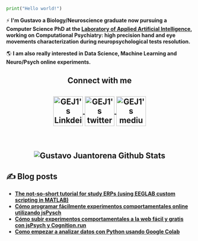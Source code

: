 <p align="center">

 ```Python
print("Hello world!")
 ```

⚡ **I'm Gustavo a Biology/Neuroscience graduate now pursuing a Computer Science PhD at the [Laboratory of Applied Artificial Intelligence](http://liaa.dc.uba.ar/), working on Computational Psychiatry: high precision hand and eye movements characterization during neuropsychological tests resolution.**

 :earth_americas: **I am also really interested in Data Science, Machine Learning and Neuro/Psych online experiments.**

</p>
 <h2 align="center">Connect with me <h2>
 
<p align="center">

<a href="https://www.linkedin.com/in/gustavo-juantorena-1674b2a4/" target="_blank">
  <img align="center" alt="GEJ1's Linkdein" width="80px" src="https://cdn.jsdelivr.net/npm/simple-icons@v3/icons/linkedin.svg" />
</a>
<a href="https://twitter.com/GJuantorena" target="_blank">
  <img align="center" alt="GEJ1's twitter" width="80px" src="https://img.icons8.com/carbon-copy/200/000000/twitter--v2.png"/>
</a> 
<a href="https://medium.com/@gjuantorena" target="_blank">
  <img align="center" alt="GEJ1's medium" width="80px" src="https://cdn.jsdelivr.net/npm/simple-icons@3.12.1/icons/medium.svg" />

</a>
</p>

&nbsp;

<p align="center">
  <img src="https://github-readme-stats.vercel.app/api?username=GEJ1&theme=dark&show_icons=true" alt="Gustavo Juantorena Github Stats"></img>
</p>

</center>

<h2> ✍️ Blog posts </h2>

* **[The not-so-short tutorial for study ERPs (using EEGLAB custom scripting in MATLAB)](https://gjuantorena.medium.com/the-not-so-short-tutorial-for-study-erps-using-eeglab-custom-scripting-in-matlab-7d6800ec62ef)**
* **[Cómo programar fácilmente experimentos comportamentales online utilizando jsPysch](https://gjuantorena.medium.com/como-programar-f%C3%A1cilmente-experimentos-comportamentales-online-utilizando-jspysch-2a9d5c8c3b5)**
* **[Cómo subir experimentos comportamentales a la web fácil y gratis con jsPsych y Cognition.run](https://gjuantorena.medium.com/como-subir-experimentos-comportamentales-a-la-web-f%C3%A1cil-y-gratis-con-jspsych-y-cognition-run-c8631a3fccb7)**
* **[Como empezar a analizar datos con Python usando Google Colab](https://gjuantorena.medium.com/como-empezar-a-analizar-datos-con-python-usando-google-colab-1e3cf68cba)**






<!--
**GEJ1/GEJ1** is a ✨ _special_ ✨ repository because its `README.md` (this file) appears on your GitHub profile.

Here are some ideas to get you started:

- 🔭 I’m currently working on ...
- 🌱 I’m currently learning ...
- 👯 I’m looking to collaborate on ...
- 🤔 I’m looking for help with ...
- 💬 Ask me about ...
- 📫 How to reach me: ...
- 😄 Pronouns: ...
- ⚡ Fun fact: ...
-->
